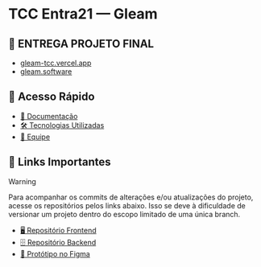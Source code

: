 # TCC Entra21 — Gleam

## 📎 ENTREGA PROJETO FINAL
* [gleam-tcc.vercel.app](https://gleam-tcc.vercel.app)
* [gleam.software](https://gleam.software)

## 📑 Acesso Rápido

* [📄 Documentação](documentacao.md)
* [🛠️ Tecnologias Utilizadas](tecnologias.md)
* [👥 Equipe](equipe.md)

## 📎 Links Importantes

> [!WARNING]  
> Para acompanhar os commits de alterações e/ou atualizações do projeto, acesse os repositórios pelos links abaixo. Isso se deve à dificuldade de versionar um projeto dentro do escopo limitado de uma única branch.

* [🖥️ Repositório Frontend](https://github.com/vinisebold/Entra21-Frontend-TCC)
* [🗄️ Repositório Backend](https://github.com/vinisebold/Entra21-Backend-TCC-backup)
* [🎨 Protótipo no Figma](https://www.figma.com/design/pUObVsQCIiMWosdP8ywxJ1/Projeto-Final---Gleam-60-?node-id=1-2&t=gJsU21Go118Y3pLo-1)
